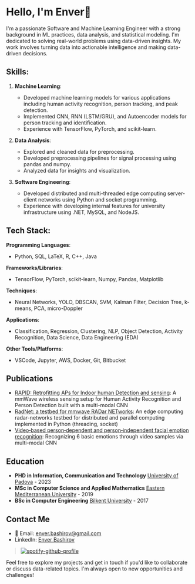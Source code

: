 
# Hello, I'm Enver👋

I'm a passionate Software and Machine Learning Engineer with a strong background in ML practices, data analysis, and statistical modeling. I'm dedicated to solving real-world problems using data-driven insights. My work involves turning data into actionable intelligence and making data-driven decisions.

## Skills:

1. **Machine Learning**: 
   - Developed machine learning models for various applications including human activity recognition, person tracking, and peak detection.
   - Implemented CNN, RNN (LSTM/GRU), and Autoencoder models for person tracking and identification.
   - Experience with TensorFlow, PyTorch, and scikit-learn.

2. **Data Analysis**:
   - Explored and cleaned data for preprocessing.
   - Developed preprocessing pipelines for signal processing using pandas and numpy.
   - Analyzed data for insights and visualization.
   
3. **Software Engineering**:
   - Developed distributed and multi-threaded edge computing server-client networks using Python and socket programming.
   - Experience with developing internal features for university infrastructure using .NET, MySQL, and NodeJS.

## Tech Stack:

**Programming Languages**:
- Python, SQL, LaTeX, R, C++, Java

**Frameworks/Libraries**:
- TensorFlow, PyTorch, scikit-learn, Numpy, Pandas, Matplotlib

**Techniques**:
- Neural Networks, YOLO, DBSCAN, SVM, Kalman Filter, Decision Tree, k-means, PCA, micro-Doppler

**Applications**:
- Classification, Regression, Clustering, NLP, Object Detection, Activity Recognition, Data Science, Data Engineering (EDA)

**Other Tools/Platforms**:
- VSCode, Jupyter, AWS, Docker, Git, Bitbucket

## Publications
- [RAPID: Retrofitting APs for Indoor human Detection and sensing](https://ieeexplore.ieee.org/abstract/document/10172159): A mmWave wireless sensing setup for Human Activity Recognition and Person Detection built with a multi-modal CNN
- [RadNet: a testbed for mmwave RADar NETworks](https://dl.acm.org/doi/abs/10.1145/3565474.3569068): An edge computing radar-networks testbed for distributed and parallel computing implemented in Python (threading, socket)
- [Video‑based person‑dependent and person‑independent facial emotion recognition](https://link.springer.com/article/10.1007/s11760-020-01830-0): Recognizing 6 basic emotions through video samples via multi-modal CNN 

## Education
- **PHD in Information, Communication and Technology**
  [University of Padova](https://www.unipd.it/) - 2023
- **MSc in Computer Science and Applied Mathematics**
  [Eastern Mediterranean University](https://www.emu.edu.tr/en) - 2019
- **BSc in Computer Engineering**
  [Bilkent University](https://www.bilkent.edu.tr/) - 2017

## Contact Me
- 📧 Email: enver.bashirov@gmail.com
- LinkedIn: [Enver Bashirov](https://www.linkedin.com/in/enverbashirov)

> [![spotify-github-profile](https://spotify-github-profile.vercel.app/api/view?uid=11102629403&cover_image=true&theme=natemoo-re&show_offline=false&background_color=121212&interchange=false&bar_color=53b14f&bar_color_cover=false)](https://spotify-github-profile.vercel.app/api/view?uid=11102629403&redirect=true)

Feel free to explore my projects and get in touch if you'd like to collaborate or discuss data-related topics. I'm always open to new opportunities and challenges!




